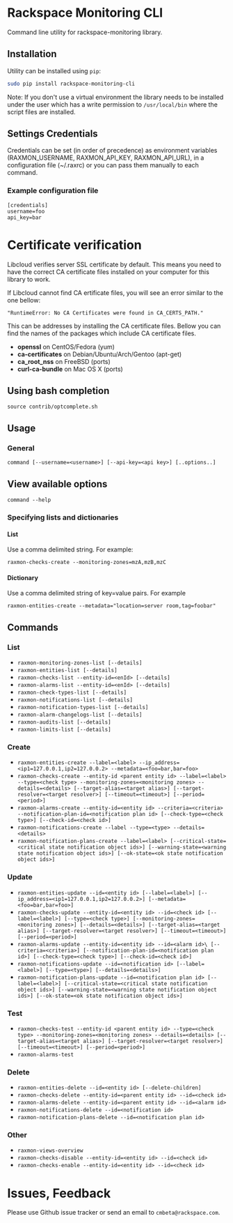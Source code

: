 # Rackspace Monitoring CLI

Command line utility for rackspace-monitoring library.

## Installation

Utility can be installed using `pip`:

```bash
sudo pip install rackspace-monitoring-cli
```

Note: If you don't use a virtual environment the library needs to be installed
under the user which has a write permission to `/usr/local/bin` where the script
files are installed.

## Settings Credentials

Credentials can be set (in order of precedence) as environment variables (RAXMON_USERNAME,
RAXMON_API_KEY, RAXMON_API_URL), in a configuration file (~/.raxrc) or you can pass them
manually to each command.

### Example configuration file

```
[credentials]
username=foo
api_key=bar
```

# Certificate verification

Libcloud verifies server SSL certificate by default. This means you need to
have the correct CA certificate files installed on your computer for this
library to work.

If Libcloud cannot find CA ertificate files, you will see an error similar to
the one bellow:

`"RuntimeError: No CA Certificates were found in CA_CERTS_PATH."`

This can be addresses by installing the CA certificate files. Bellow you can
find the names of the packages which include CA certificate files.

* **openssl** on CentOS/Fedora (yum)
* **ca-certificates** on Debian/Ubuntu/Arch/Gentoo (apt-get)
* **ca_root_nss** on FreeBSD (ports)
* **curl-ca-bundle** on Mac OS X (ports)

## Using bash completion

`source contrib/optcomplete.sh`

## Usage

### General

`command [--username=<username>] [--api-key=<api key>] [..options..]`

## View available options

`command --help`

### Specifying lists and dictionaries

#### List

Use a comma delimited string. For example:

`raxmon-checks-create --monitoring-zones=mzA,mzB,mzC`

#### Dictionary

Use a comma delimited string of key=value pairs. For example

`raxmon-entities-create --metadata="location=server room,tag=foobar"`

## Commands

### List

* `raxmon-monitoring-zones-list [--details]`
* `raxmon-entities-list [--details]`
* `raxmon-checks-list --entity-id=<enId> [--details]`
* `raxmon-alarms-list --entity-id=<enId> [--details]`
* `raxmon-check-types-list [--details]`
* `raxmon-notifications-list [--details]`
* `raxmon-notification-types-list [--details]`
* `raxmon-alarm-changelogs-list [--details]`
* `raxmon-audits-list [--details]`
* `raxmon-limits-list [--details]`

### Create

* `raxmon-entities-create --label=<label> --ip_address=<ip1=127.0.0.1,ip2=127.0.0.2>
                        --metadata=<foo=bar,bar=foo>`
* `raxmon-checks-create --entity-id <parent entity id> --label=<label> --type=<check type>
                      --monitoring-zones=<monitoring zones>
                      --details=<details>
                      [--target-alias=<target alias>]
                      [--target-resolver=<target resolver>]
                      [--timeout=<timeout>]
                      [--period=<period>]`
* `raxmon-alarms-create --entity-id=<entity id>
                      --criteria=<criteria>
                      --notification-plan-id=<notification plan id>
                      [--check-type=<check type>]
                      [--check-id=<check id>]`
* `raxmon-notifications-create --label
                      --type=<type>
                      --details=<details>`
* `raxmon-notification-plans-create --label=<label>
                      [--critical-state=<critical state notification object ids>]
                      [--warning-state=<warning state notification object ids>]
                      [--ok-state=<ok state notification object ids>]`

### Update

* `raxmon-entities-update --id=<entity id> [--label=<label>]
                        [--ip_address=<ip1=127.0.0.1,ip2=127.0.0.2>]
                        [--metadata=<foo=bar,bar=foo>]`
* `raxmon-checks-update --entity-id=<entity id> --id=<check id>
                      [--label=<label>] [--type=<check type>]
                      [--monitoring-zones=<monitoring zones>]
                      [--details=<details>]
                      [--target-alias=<target alias>]
                      [--target-resolver=<target resolver>]
                      [--timeout=<timeout>]
                      [--period=<period>]`
* `raxmon-alarms-update --entity-id=<entity id>
                      --id=<alarm id>\
                      [--criteria=<criteria>]
                      [--notification-plan-id=<notification plan id>]
                      [--check-type=<check type>]
                      [--check-id=<check id>]`
* `raxmon-notifications-update --id=<notification id>
                      [--label=<label>]
                      [--type=<type>]
                      [--details=<details>]`
* `raxmon-notification-plans-update --id=<notification plan id>
                      [--label=<label>]
                      [--critical-state=<critical state notification object ids>]
                      [--warning-state=<warning state notification object ids>]
                      [--ok-state=<ok state notification object ids>]`

### Test

* `raxmon-checks-test --entity-id <parent entity id> --type=<check type>
                      --monitoring-zones=<monitoring zones>
                      --details=<details>
                      [--target-alias=<target alias>]
                      [--target-resolver=<target resolver>]
                      [--timeout=<timeout>]
                      [--period=<period>]`
* `raxmon-alarms-test`


### Delete

* `raxmon-entities-delete --id=<entity id> [--delete-children]`
* `raxmon-checks-delete --entity-id=<parent entity id> --id=<check id>`
* `raxmon-alarms-delete --entity-id=<parent entity id> --id=<alarm id>`
* `raxmon-notifications-delete --id=<notification id>`
* `raxmon-notification-plans-delete --id=<notification plan id>`

### Other

* `raxmon-views-overview`
* `raxmon-checks-disable --entity-id=<entity id> --id=<check id>`
* `raxmon-checks-enable --entity-id=<entity id> --id=<check id>`

# Issues, Feedback

Please use Github issue tracker or send an email to `cmbeta@rackspace.com`.
